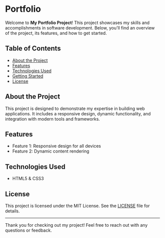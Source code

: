 # Portfolio 

Welcome to **My Portfolio Project**! This project showcases my skills and accomplishments in software development. Below, you'll find an overview of the project, its features, and how to get started.

## Table of Contents
- [About the Project](#about-the-project)
- [Features](#features)
- [Technologies Used](#technologies-used)
- [Getting Started](#getting-started)
- [License](#license)

## About the Project
This project is designed to demonstrate my expertise in building web applications. It includes a responsive design, dynamic functionality, and integration with modern tools and frameworks.

## Features
- Feature 1: Responsive design for all devices
- Feature 2: Dynamic content rendering
## Technologies Used
- HTML5 & CSS3


## License
This project is licensed under the MIT License. See the [LICENSE](LICENSE) file for details.

---

Thank you for checking out my project! Feel free to reach out with any questions or feedback.